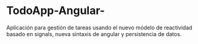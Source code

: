 # TodoApp-Angular-
Aplicación para gestión de tareas usando el nuevo módelo de reactividad basado en signals, nueva sintaxis de angular y persistencia de datos.
